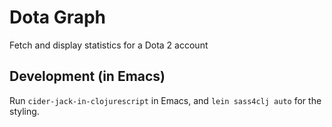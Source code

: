 # Dota Graph
Fetch and display statistics for a Dota 2 account

## Development (in Emacs)
Run `cider-jack-in-clojurescript` in Emacs, and `lein sass4clj auto` for the styling.
